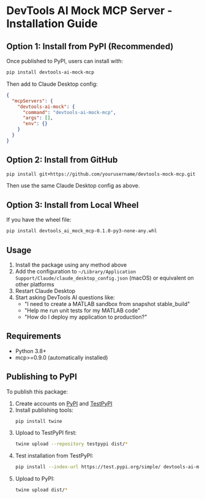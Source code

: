 # DevTools AI Mock MCP Server - Installation Guide

## Option 1: Install from PyPI (Recommended)

Once published to PyPI, users can install with:

```bash
pip install devtools-ai-mock-mcp
```

Then add to Claude Desktop config:

```json
{
  "mcpServers": {
    "devtools-ai-mock": {
      "command": "devtools-ai-mock-mcp",
      "args": [],
      "env": {}
    }
  }
}
```

## Option 2: Install from GitHub

```bash
pip install git+https://github.com/yourusername/devtools-mock-mcp.git
```

Then use the same Claude Desktop config as above.

## Option 3: Install from Local Wheel

If you have the wheel file:

```bash
pip install devtools_ai_mock_mcp-0.1.0-py3-none-any.whl
```

## Usage

1. Install the package using any method above
2. Add the configuration to `~/Library/Application Support/Claude/claude_desktop_config.json` (macOS) or equivalent on other platforms
3. Restart Claude Desktop
4. Start asking DevTools AI questions like:
   - "I need to create a MATLAB sandbox from snapshot stable_build"
   - "Help me run unit tests for my MATLAB code"
   - "How do I deploy my application to production?"

## Requirements

- Python 3.8+
- mcp>=0.9.0 (automatically installed)

## Publishing to PyPI

To publish this package:

1. Create accounts on [PyPI](https://pypi.org/) and [TestPyPI](https://test.pypi.org/)
2. Install publishing tools:
   ```bash
   pip install twine
   ```
3. Upload to TestPyPI first:
   ```bash
   twine upload --repository testpypi dist/*
   ```
4. Test installation from TestPyPI:
   ```bash
   pip install --index-url https://test.pypi.org/simple/ devtools-ai-mock-mcp
   ```
5. Upload to PyPI:
   ```bash
   twine upload dist/*
   ```
